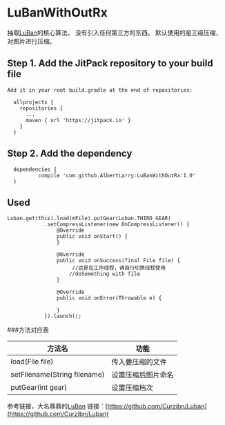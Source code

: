 # LuBanWithOutRx
抽取[LuBan](https://github.com/Curzibn/Luban)的核心算法，
没有引入任何第三方的东西。
默认使用的是三级压缩，对图片进行压缩。
## Step 1. Add the JitPack repository to your build file

    Add it in your root build.gradle at the end of repositories:

      allprojects {
        repositories {
          ...
          maven { url 'https://jitpack.io' }
        }
      }
## Step 2. Add the dependency

      dependencies {
              compile 'com.github.AlbertLarry:LuBanWithOutRx:1.0'
      }
 
## Used
    Luban.get(this).load(mFile).putGear(Luban.THIRD_GEAR)
                .setCompressListener(new OnCompressListener() {
                    @Override
                    public void onStart() {
                    }

                    @Override
                    public void onSuccess(final File file) {
                         //这是在工作线程，请自行切换线程使用
						//doSomething with file
                    }

                    @Override
                    public void onError(Throwable e) {
                  
                    }
                }).launch();

###方法对应表

方法名|功能
---|---
load(File file)|传入要压缩的文件
setFilename(String filename)|设置压缩后图片命名
putGear(int gear)|设置压缩档次


参考链接，大名鼎鼎的[LuBan](https://github.com/Curzibn/Luban) 链接：[https://github.com/Curzibn/Luban](https://github.com/Curzibn/Luban)
